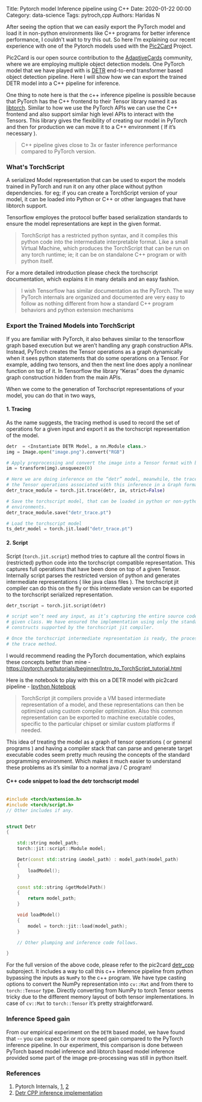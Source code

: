 Title: Pytorch model Inference pipeline using C++
Date: 2020-01-22  00:00
Category: data-science
Tags: pytroch,cpp
Authors: Haridas N

After seeing the option that we can easily export the PyTorch model and load it in
non-python environments like  C++ programs for better inference performance, I couldn't
wait to try this out. So here I’m explaining our recent experience with one of the
Pytorch models used with the [Pic2Card](https://www.prnewswire.com/news-releases/imaginea-launches-pic2card-automatic-images-to-card-converter-a-new-feature-in-microsoft-adaptive-cards-301089878.html) Project.

Pic2Card is our open source contribution to the [AdaptiveCards](https://adaptivecards.io/) community, where we are
employing multiple object detection models. One PyTorch model that we have played with is
[DETR](https://arxiv.org/abs/2005.12872) end-to-end transformer based object detection pipeline.
Here I will show how we can export the trained DETR model into a C++ pipeline for inference.

One thing to note here is that the c++ inference pipeline is possible because that PyTorch
has the C++ frontend to their Tensor library named it as [libtorch](https://pytorch.org/cppdocs/installing.html). Similar to how we
use the PyTorch APIs we can use the C++ frontend and also support similar high level
APIs to interact with the Tensors. This library gives the flexibility of creating our
model in PyTorch and then for production we can move it to a C++ environment ( If it’s necessary ).

> C++ pipeline gives close to 3x or faster inference performance compared to PyTorch
> version.


### What's TorchScript

A serialized Model representation that can be used to export the models trained in 
PyTorch and run it on any other place without python dependencies. for eg; if you
can create a TorchScript version of your model, it can be loaded into Python or
C++ or other languages that have libtorch support.

Tensorflow employes the protocol buffer based serialization standards to ensure the
model representations are kept in the given format.

> TorchScript has a restricted python syntax, and it compiles this python code into the
> intermediate interpretable format. Like a small Virtual Machine, which produces the
> TorchScript that can be run on any torch runtime; ie; it can be on standalone C++
> program or with python itself.

For a more detailed introduction please check the torchscript documentation, which explains
it in many details and an easy fashion.

> I wish Tensorflow has similar documentation as the PyTorch. The way PyTorch internals
> are organized and documented are very easy to follow as nothing different from how a 
> standard C++ program behaviors and python extension mechanisms


### Export the Trained Models into TorchScript

If you are familiar with PyTorch, it also behaves similar to the tensorflow graph
based execution but we aren’t handling any graph construction APIs. Instead, PyTorch
creates the Tensor operations as a graph dynamically when it sees python statements
that do some operations on a Tensor. For example, adding two tensors, and then the
next line does apply a nonlinear function on top of it. In Tensorflow the library
“Keras” does the dynamic graph construction hidden from the main APIs.

When we come to the generation of Torchscript representations of your model, you can do that in two ways, 

#### 1. Tracing

As the name suggests, the tracing method is used to record the set of operations for
a given input and export it as the torchscript representation of the model.

```python
detr  = <Instantiate DETR Model, a nn.Module class.>
img = Image.open("image.png").convert("RGB")

# Apply preprocessing and convert the image into a Tensor format with batch index.
im = transform(img).unsqueeze(0)

# Here we are doing inference on the “detr” model, meanwhile, the trace captures
# the Tensor operations associated with this inference in a Graph format.
detr_trace_module = torch.jit.trace(detr, im, strict=False)

# Save the torchscript model, that can be loaded in python or non-python
# environments.
detr_trace_module.save("detr_trace.pt")

# Load the torchscript model
ts_detr_model = torch.jit.load("detr_trace.pt")
```


#### 2. Script

Script (`torch.jit.script`) method tries to capture all the control flows in (restricted)
python code into the torchscript compatible representation. This captures full
operations that have been done on top of a given Tensor. Internally script parses the
restricted version of python and generates intermediate representations ( like java class files ).
The torchscript jit compiler can do this on the fly or this intermediate version can be
exported to the torchscript serialized representation.

```python
detr_tscript = torch.jit.script(detr)

# script won’t need any input, as it’s capturing the entire source code associated with the
# given class. We have ensured the implementation using only the standard python
# constructs supported by the torchscript jit compiler.

# Once the torchscript intermediate representation is ready, the process is similar to 
# the trace method.
```

I would recommend reading the PyTorch documentation, which explains these concepts better than mine - https://pytorch.org/tutorials/beginner/Intro_to_TorchScript_tutorial.html

Here is the notebook to play with this on a DETR model with pic2card pipeline - [Ipython Notebook](https://github.com/microsoft/AdaptiveCards/blob/main/source/pic2card/notebooks/DETR.ipynb)

> TorchScript jit compilers provide a VM based intermediate representation of a model,
> and these representations can then be optimized using custom compiler optimization.
> Also this common representation can be exported to machine executable codes,
> specific to the particular chipset or similar custom platforms if needed.

This idea of treating the model as a graph of tensor operations ( or general programs ) and having a compiler stack that can parse and generate target executable codes seem pretty much reusing the concepts of the standard programming environment. Which makes it much easier to understand these problems as it’s similar to a normal java / C program!


####  C++ code snippet to load the detr torchscript model

```cpp

#include <torch/extension.h>
#include <torch/script.h>
// Other includes if any.


struct Detr
{

    std::string model_path;
    torch::jit::script::Module model;

    Detr(const std::string &model_path) : model_path(model_path)
    {
        loadModel();
    }

    const std::string &getModelPath()
    {
        return model_path;
    }

    void loadModel()
    {
        model = torch::jit::load(model_path);
    }

    // Other plumping and inference code follows.

}


```


For the full version of the above code, please refer to the pic2card [detr_cpp](https://github.com/microsoft/AdaptiveCards/blob/main/source/pic2card/mystique/models/pth/detr_cpp)
subproject. It includes a way to call this c++ inference pipeline from python
bypassing the inputs as `NumPy` to the c++ program. We have type casting options
to convert the NumPy representation into `cv::Mat` and from there to `torch::Tensor`
type. Directly converting from NumPy to torch Tensor seems tricky due to the
different memory layout of both tensor implementations. In case of `cv::Mat` to
`torch::Tensor` it’s pretty straightforward.


### Inference Speed gain

From our empirical experiment on the `DETR` based model, we have found that --
you can expect 3x or more speed gain compared to the PyTorch inference pipeline.
In our experiment, this comparison is done between PyTorch based model inference and
libtorch based model inference provided some part of the image pre-processing was
still in python itself.


### References

1. Pytorch Internals, [1](https://pytorch.org/blog/a-tour-of-pytorch-internals-1/), [2](https://pytorch.org/blog/a-tour-of-pytorch-internals-2)
2. [Detr CPP inference implementation](https://github.com/microsoft/AdaptiveCards/blob/main/source/pic2card/mystique/models/pth/detr_cpp)